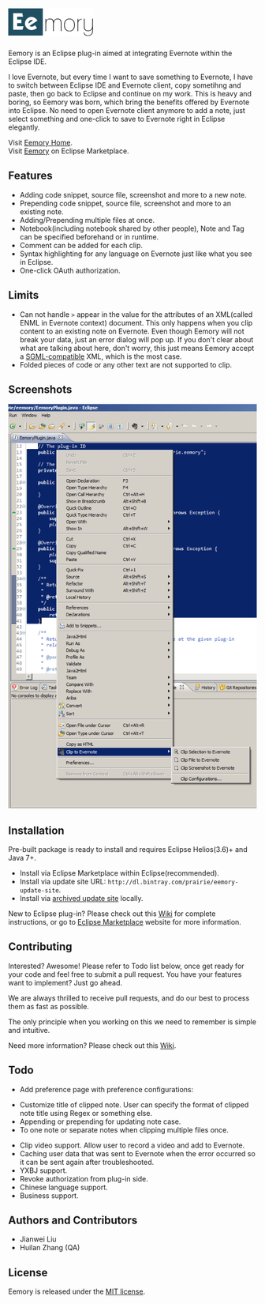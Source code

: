 # ![Eemory](com.prairie.eemory/icons/plugin_172x56.png)

Eemory is an Eclipse plug-in aimed at integrating Evernote within the Eclipse IDE.

I love Evernote, but every time I want to save something to Evernote, I have to switch between Eclipse IDE and Evernote client, copy sometihng and paste, then go back to Eclipse and continue on my work. This is heavy and boring, so Eemory was born, which bring the benefits offered by Evernote into Eclipse. No need to open Evernote client anymore to add a note, just select something and one-click to save to Evernote right in Eclipse elegantly.

Visit [Eemory Home](http://prairie.github.io/Eemory).  
Visit [Eemory](http://marketplace.eclipse.org/content/eemory) on Eclipse Marketplace.

## Features

+ Adding code snippet, source file, screenshot and more to a new note.
+ Prepending code snippet, source file, screenshot and more to an existing note.
+ Adding/Prepending multiple files at once.
+ Notebook(including notebook shared by other people), Note and Tag can be specified beforehand or in runtime.
+ Comment can be added for each clip.
+ Syntax highlighting for any language on Evernote just like what you see in Eclipse.
+ One-click OAuth authorization.

## Limits

+ Can not handle `>` appear in the value for the attributes of an XML(called ENML in Evernote context) document. This only happens when you clip content to an existing note on Evernote. Even though Eemory will not break your data, just an error dialog will pop up. If you don't clear about what are talking about here, don't worry, this just means Eemory accept a [SGML-compatible](http://www.w3.org/TR/REC-xml/#dt-compat) XML, which is the most case.
+ Folded pieces of code or any other text are not supported to clip.

## Screenshots

![screenshot](com.prairie.eemory/res/plugin-screenshot.png)

## Installation

Pre-built package is ready to install and requires Eclipse Helios(3.6)+ and Java 7+.

+ Install via Eclipse Marketplace within Eclipse(recommended).
+ Install via update site URL: `http://dl.bintray.com/prairie/eemory-update-site`.
+ Install via [archived update site](https://github.com/prairie/Eemory/releases) locally.

New to Eclipse plug-in? Please check out this [Wiki](https://github.com/prairie/Eemory/wiki/Installation-instructions) for complete instructions, or go to [Eclipse Marketplace](http://marketplace.eclipse.org/content/eemory) website for more information.

## Contributing

Interested? Awesome! Please refer to Todo list below, once get ready for your code and feel free to submit a pull request. You have your features want to implement? Just go ahead.

We are always thrilled to receive pull requests, and do our best to process them as fast as possible.

The only principle when you working on this we need to remember is simple and intuitive.

Need more information? Please check out this [Wiki](https://github.com/prairie/Eemory/wiki/Contributing).

## Todo

+ Add preference page with preference configurations:
 - Customize title of clipped note. User can specify the format of clipped note title using Regex or something else.
 - Appending or prepending for updating note case.
 - To one note or separate notes when clipping multiple files once.
+ Clip video support. Allow user to record a video and add to Evernote.
+ Caching user data that was sent to Evernote when the error occurred so it can be sent again after troubleshooted.
+ YXBJ support.
+ Revoke authorization from plug-in side.
+ Chinese language support.
+ Business support.

## Authors and Contributors

+ Jianwei Liu
+ Huilan Zhang (QA)

## License

Eemory is released under the [MIT license](http://www.opensource.org/licenses/MIT).
